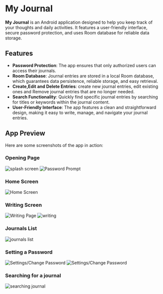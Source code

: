 # My Journal

**My Journal** is an Android application designed to help you keep track of your thoughts and daily activities. It features a user-friendly interface, secure password protection, and uses Room database for reliable data storage.

## Features

- **Password Protection**: The app ensures that only authorized users can access their journals.
- **Room Database**: Journal entries are stored in a local Room database, which guarantees data persistence, reliable storage, and easy retrieval.
- **Create,Edit and Delete Entries**: create new journal entries, edit existing ones and Remove journal entries that are no longer needed.
- **Search Functionality**: Quickly find specific journal entries by searching for titles or keywords within the journal content.
- **User-Friendly Interface**: The app features a clean and straightforward design, making it easy to write, manage, and navigate your journal entries.



## App Preview

Here are some screenshots of the app in action:

### Opening Page
![splash screen](./screenshots/splashscreen.jpg)
![Password Prompt](./screenshots/password.jpg)

### Home Screen
![Home Screen](./screenshots/homescreen.jpg)

### Writing Screen
![Writing Page](./screenshots/writingpage.jpg)
![writing](./screenshots/writing.jpg)

### Journals List
![journals list](./screenshots/journals.jpg)

### Setting a Password
![Settings/Change Password](./screenshots/settingpassword.jpg)
![Settings/Change Password](./screenshots/settingpassword2.jpg)

### Searching for a journal
![searching journal](./screenshots/search.jpg)




